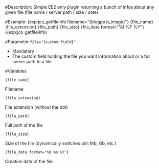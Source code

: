 #Description:
Simple EE2 only plugin returning a bunch of infos about any given file (file name / server path / size / date)

#Example:
	{exp:jco_getfileinfo filename="{blogpost_image}"}
		{file_name}
		{file_extension}
		{file_path}
		{file_size}
		{file_date format="%l %F %Y"}
	{/exp:jco_getfileinfo}

#Parameter
`file="{custom field}"`

* Mandatory
* The custom field holding the file you want information about or a full server path to a file

#Variables

`{file_name}`

Filename

`{file_extension}`

File extension (without the dot)

`{file_path}`

Full path of the file

`{file_size}`

Size of the file (dynamically switches unit Mb, Gb, etc.)

`{file_date format="%D %m %Y"}`

Creation date of the file